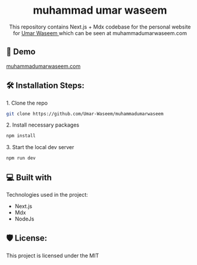 <h1 align="center" id="title">muhammad umar waseem</h1>

<p id="description" align="center">This repository contains Next.js + Mdx codebase for the personal website for <a href="https://muhammadumarwaseem.com/about"> Umar Waseem </a> which can be seen at muhammadumarwaseem.com</p>

<h2>🚀 Demo</h2>

[muhammadumarwaseem.com](https://muhammadumarwaseem.com)

<h2>🛠️ Installation Steps:</h2>

<p>1. Clone the repo</p>

```bash
git clone https://github.com/Umar-Waseem/muhammadumarwaseem
```

<p>2. Install necessary packages</p>

```bash
npm install
```

<p>3. Start the local dev server</p>

```bash
npm run dev
```

  
  
<h2>💻 Built with</h2>

Technologies used in the project:

*   Next.js
*   Mdx
*   NodeJs

<h2>🛡️ License:</h2>

This project is licensed under the MIT
